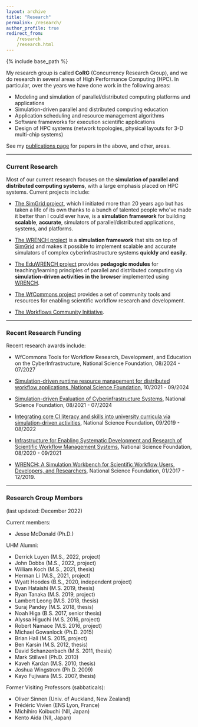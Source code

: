 ```yaml
---
layout: archive
title: "Research"
permalink: /research/
author_profile: true
redirect_from:
    /research
    /research.html
---
```


{% include base_path %}


My research group is called **CoRG** (Concurrency Research Group), and 
we do research in several areas of High Performance Computing (HPC). 
In particular, over the years we have done work in the following areas:

  - Modeling and simulation of parallel/distributed computing platforms and applications
  - Simulation-driven parallel and distributed computing education
  - Application scheduling and resource management algorithms
  - Software frameworks for execution scientific applications
  - Design of HPC systems (network topologies, physical layouts for 3-D multi-chip systems)

See my [publications page]({{base.url}}/publications/) for papers in the above, and other, areas.

---
### Current Research 

Most of our current research focuses on the **simulation of parallel and distributed computing systems**, with a large emphasis placed on HPC systems. Current projects include:

  - [The SimGrid project](http://simgrid.org), which I initiated
more than 20 years ago but has taken a life of its own thanks to a bunch of
talented people who've made it better than I could ever have, is a
**simulation framework** for building **scalable**, **accurate**, simulators
of parallel/distributed applications, systems, and platforms.

  - [The WRENCH project](http://wrench-project.org) is a **simulation framework** that sits on top of 
[SimGrid](http://simgrid.org">SimGrid) and makes it possible
to implement scalable and accurate simulators of complex cyberinfrastructure systems
**quickly** and **easily**.

  - [The EduWRENCH project](http://eduwrench.org) provides **pedagogic modules** for teaching/learning principles of parallel and distributed computing via **simulation-driven activities in the browser** implemented using [WRENCH](https://wrench-project.org).

  - [The WfCommons project](http://wfcommons.org) provides a set of community tools and resources for enabling scientific workflow research and development. 

  - [The Workflows Community Initiative](https://workflows.community/).

---

### Recent Research Funding

Recent research awards include:

  - WfCommons Tools for Workflow Research, Development, and Education on the CyberInfrastructure, National Science Foundation, 08/2024 - 07/2027

  - [Simulation-driven runtime resource management for distributed workflow applications, National Science Foundation](https://nsf.gov/awardsearch/showAward?AWD_ID=2106059), 10/2021 - 09/2024

  - [Simulation-driven Evaluation of Cyberinfrastructure Systems](https://www.nsf.gov/awardsearch/showAward?AWD_ID=2103489&HistoricalAwards=false), National Science Foundation, 08/2021 - 07/2024

  - [Integrating core CI literacy and skills into university curricula via simulation-driven activities](https://nsf.gov/awardsearch/showAward?AWD_ID=1923621), National Science Foundation, 09/2019 - 08/2022

  - [Infrastructure for Enabling Systematic Development and Research of Scientific Workflow Management Systems](https://www.nsf.gov/awardsearch/showAward?AWD_ID=2016610&HistoricalAwards=false), National Science Foundation, 08/2020 - 09/2021

  - [WRENCH: A Simulation Workbench for Scientific Workflow Users, Developers, and Researchers](https://nsf.gov/awardsearch/showAward?AWD_ID=1642369), National Science Foundation, 01/2017 - 12/2019.

---
### Research Group Members

(last updated: December 2022)

Current members:
 
  - Jesse McDonald (Ph.D.)

UHM Alumni:

  - Derrick Luyen (M.S., 2022, project)
  - John Dobbs (M.S., 2022, project)
  - William Koch (M.S., 2021, thesis)
  - Herman Li (M.S., 2021, project)
  - Wyatt Hoodes (B.S., 2020, independent project)
  - Evan Hataishi (M.S. 2019, thesis)
  - Ryan Tanaka (M.S. 2019, project)
  - Lambert Leong (M.S. 2018, thesis)
  - Suraj Pandey (M.S. 2018, thesis)
  - Noah Higa (B.S. 2017, senior thesis)
  - Alyssa Higuchi (M.S. 2016, project)
  - Robert Namaoe (M.S. 2016, project)
  - Michael Gowanlock (Ph.D. 2015)
  - Brian Hall (M.S. 2015, project)
  - Ben Karsin (M.S. 2012, thesis)
  - David Schanzenbach (M.S. 2011, thesis)
  - Mark Stillwell (Ph.D. 2010)
  - Kaveh Kardan (M.S. 2010, thesis)
  - Joshua Wingstrom (Ph.D. 2009)
  - Kayo Fujiwara (M.S. 2007, thesis)

Former Visiting Professors (sabbaticals):

  - Oliver Sinnen (Univ. of Auckland, New Zealand)
  - Fr&eacute;d&eacute;ric Vivien (ENS Lyon, France)
  - Michihiro Koibuchi (NII, Japan)
  - Kento Aida (NII, Japan)

